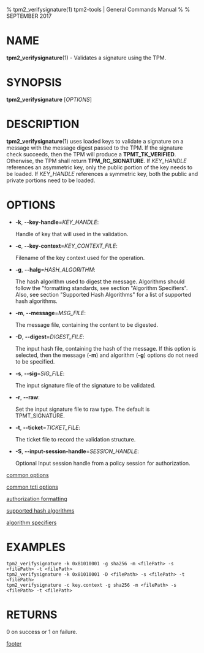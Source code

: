 % tpm2_verifysignature(1) tpm2-tools | General Commands Manual
%
% SEPTEMBER 2017

# NAME

**tpm2_verifysignature**(1) - Validates a signature using the TPM.

# SYNOPSIS

**tpm2_verifysignature** [*OPTIONS*]

# DESCRIPTION

**tpm2_verifysignature**(1) uses loaded keys to validate a signature on a message
with the message digest passed to the TPM. If the signature check succeeds,
then the TPM will produce a **TPMT_TK_VERIFIED**. Otherwise, the TPM shall return
**TPM_RC_SIGNATURE**. If _KEY\_HANDLE_ references an asymmetric key, only the
public portion of the key needs to be loaded. If _KEY\_HANDLE_ references a
symmetric key, both the public and private portions need to be loaded.

# OPTIONS

  * **-k**, **--key-handle**=_KEY\_HANDLE_:

    Handle of key that will used in the validation.

  * **-c**, **--key-context**=_KEY\_CONTEXT\_FILE_:

    Filename of the key context used for the operation.

  * **-g**, **--halg**=_HASH\_ALGORITHM_:

    The hash algorithm used to digest the message.
    Algorithms should follow the "formatting standards, see section
    "Algorithm Specifiers".
    Also, see section "Supported Hash Algorithms" for a list of supported hash
    algorithms.

  * **-m**, **--message**=_MSG\_FILE_:

    The message file, containing the content to be  digested.

  * **-D**, **--digest**=_DIGEST\_FILE_:

    The input hash file, containing the hash of the message. If this option is
    selected, then the message (**-m**) and algorithm (**-g**) options do not need
    to be specified.

  * **-s**, **--sig**=_SIG\_FILE_:

    The input signature file of the signature to be validated.

  * **-r**, **--raw**:

    Set the input signature file to raw type. The default is TPMT_SIGNATURE.

  * **-t**, **--ticket**=_TICKET\_FILE_:

    The ticket file to record the validation structure.

  * **-S**, **--input-session-handle**=_SESSION\_HANDLE_:

    Optional Input session handle from a policy session for authorization.

[common options](common/options.md)

[common tcti options](common/tcti.md)

[authorization formatting](common/password.md)

[supported hash algorithms](common/hash.md)

[algorithm specifiers](common/alg.md)

# EXAMPLES

```
tpm2_verifysignature -k 0x81010001 -g sha256 -m <filePath> -s <filePath> -t <filePath>
tpm2_verifysignature -k 0x81010001 -D <filePath> -s <filePath> -t <filePath>
tpm2_verifysignature -c key.context -g sha256 -m <filePath> -s <filePath> -t <filePath>
```

# RETURNS

0 on success or 1 on failure.

[footer](common/footer.md)
